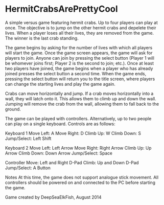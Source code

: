 HermitCrabsArePrettyCool
========================

A simple versus game featuring hermit crabs. Up to four players can play at once. The objective is to jump on the other hermit crabs and depelete their lives. When a player loses all their lives, they are removed from the game. The winner is the last crab standing.

The game begins by asking for the number of lives with which all players will start the game. Once the game screen appears, the game will ask for players to join. Anyone can join by pressing the select button (Player 1 will be whomever joins first; Player 2 is the second to join; etc.). Once at least two players have joined, the game begins when a player who has already joined presses the select button a second time. When the game ends, pressing the select button will return you to the title screen, where players can change the starting lives and play the game again.

Crabs can move horizontally and jump. If a crab moves horizontally into a wall, they will latch onto it. This allows them to climb up and down the wall. Jumping will remove the crab from the wall, allowing them to fall back to the ground.

The game can be played with controllers. Alternatively, up to two people can play on a single keyboard. Controls are as follows:

Keyboard 1
Move Left: A
Move Right: D
Climb Up: W
Climb Down: S
Jump/Select: Left Shift

Keyboard 2
Move Left: Left Arrow
Move Right: Right Arrow
Climb Up: Up Arrow
Climb Down: Down Arrow
Jump/Select: Space

Controller
Move: Left and Right D-Pad
Climb: Up and Down D-Pad
Jump/Select: A Button

Notes
At this time, the game does not support analogue stick movement.
All controllers should be powered on and connected to the PC before starting the game.

Game created by DeepSeaElkFish, August 2014
